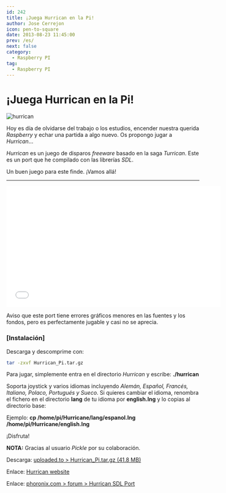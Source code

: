 ```yaml
---
id: 242
title: ¡Juega Hurrican en la Pi!
author: Jose Cerrejon
icon: pen-to-square
date: 2013-08-23 11:45:00
prev: /es/
next: false
category:
  - Raspberry PI
tag:
  - Raspberry PI
---
```


# ¡Juega Hurrican en la Pi!

![hurrican](/images/2013/08/hurrican.jpg)

Hoy es día de olvidarse del trabajo o los estudios, encender nuestra querida *Raspberry* y echar una partida a algo nuevo. Os propongo jugar a *Hurrican*...

*Hurrican* es un juego de disparos *freeware* basado en la saga *Turrican*. Este es un port que he compilado con las librerías *SDL*.

Un buen juego para este finde. ¡Vamos allá!

- - -
<iframe width="560" height="315" src="//www.youtube.com/embed/jJVMC_nO17s" frameborder="0" allowfullscreen></iframe>

Aviso que este port tiene errores gráficos menores en las fuentes y los fondos, pero es perfectamente jugable y casi no se aprecia.

###  [Instalación]

Descarga y descomprime con:
```bash
tar -zxvf Hurrican_Pi.tar.gz
```

Para jugar, simplemente entra en el directorio *Hurrican* y escribe: **./hurrican**

Soporta joystick y varios idiomas incluyendo *Alemán, Español, Francés, Italiano, Polaco, Portugués y Sueco*. Si quieres cambiar el idioma, renombra el fichero en el directorio **lang** de tu idioma por **english.lng** y lo copias al directorio base:

Ejemplo: **cp /home/pi/Hurricane/lang/espanol.lng /home/pi/Hurricane/english.lng**

¡Disfruta!


**NOTA:** Gracias al usuario *Pickle* por su colaboración.

Descarga: [uploaded.to > Hurrican_Pi.tar.gz (41.8 MB)](http://ul.to/d7wrn035)

Enlace: [Hurrican website](http://www.poke53280.de)

Enlace: [phoronix.com > forum > Hurrican SDL Port](http://phoronix.com/forums/showthread.php?69804-Hurrican-SDL-Port)
